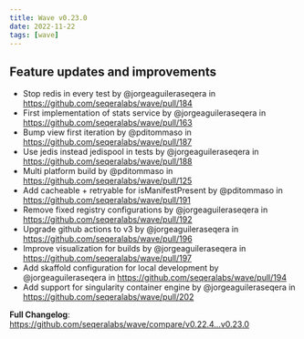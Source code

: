 ```yaml
---
title: Wave v0.23.0
date: 2022-11-22
tags: [wave]
---
```


## Feature updates and improvements

* Stop redis in every test by @jorgeaguileraseqera in https://github.com/seqeralabs/wave/pull/184
* First implementation of stats service by @jorgeaguileraseqera in https://github.com/seqeralabs/wave/pull/163
* Bump view first iteration by @pditommaso in https://github.com/seqeralabs/wave/pull/187
* Use jedis instead jedispool in tests by @jorgeaguileraseqera in https://github.com/seqeralabs/wave/pull/188
* Multi platform build by @pditommaso in https://github.com/seqeralabs/wave/pull/125
* Add cacheable + retryable for isManifestPresent by @pditommaso in https://github.com/seqeralabs/wave/pull/191
* Remove fixed registry configurations by @jorgeaguileraseqera in https://github.com/seqeralabs/wave/pull/192
* Upgrade github actions to v3 by @jorgeaguileraseqera in https://github.com/seqeralabs/wave/pull/196
* Improve visualization for builds by @jorgeaguileraseqera in https://github.com/seqeralabs/wave/pull/197
* Add skaffold configuration for local development by @jorgeaguileraseqera in https://github.com/seqeralabs/wave/pull/194
* Add support for singularity container engine by @jorgeaguileraseqera in https://github.com/seqeralabs/wave/pull/202


**Full Changelog**: https://github.com/seqeralabs/wave/compare/v0.22.4...v0.23.0
